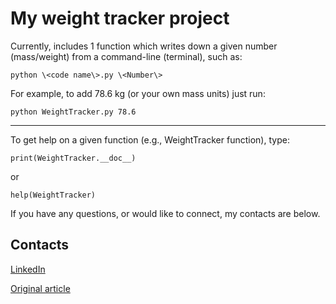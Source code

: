 # My weight tracker project

Currently, includes 1 function which writes down a given number (mass/weight) from a command-line (terminal), such as:

```
python \<code name\>.py \<Number\>
```

For example, to add 78.6 kg (or your own mass units) just run:

```
python WeightTracker.py 78.6
```

----

To get help on a given function (e.g., WeightTracker function), type:

```
print(WeightTracker.__doc__)
```
or
```
help(WeightTracker)
```

If you have any questions, or would like to connect, my contacts are below.

## Contacts

[LinkedIn](https://www.linkedin.com/in/ruslan-brilenkov/)

[Original article](https://medium.com/swlh/track-your-weight-with-python-4bf0cae42ef3)
